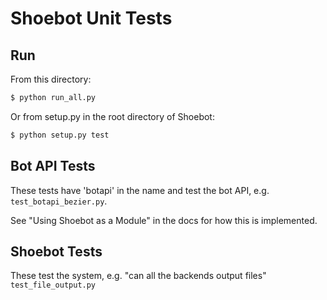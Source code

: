 Shoebot Unit Tests
==================

Run
---

From this directory:

```sh
$ python run_all.py
```

Or from setup.py in the root directory of Shoebot:

```sh
$ python setup.py test
```


Bot API Tests
-------------

These tests have 'botapi' in the name and test the bot API, e.g. ```test_botapi_bezier.py```.

See "Using Shoebot as a Module" in the docs for how this is implemented.


Shoebot Tests
-------------

These test the system, e.g. "can all the backends output files" ```test_file_output.py```
